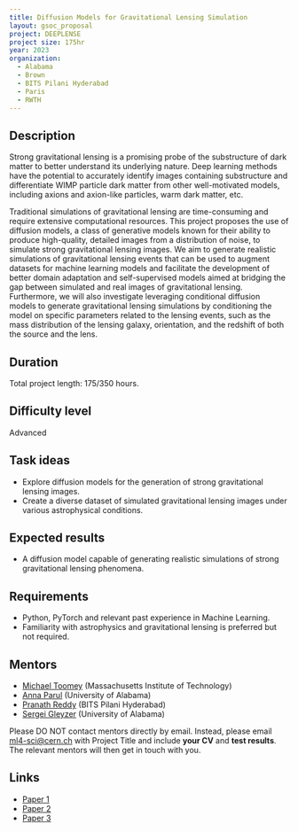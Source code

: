 ```yaml
---
title: Diffusion Models for Gravitational Lensing Simulation
layout: gsoc_proposal
project: DEEPLENSE
project size: 175hr
year: 2023
organization:
  - Alabama
  - Brown
  - BITS Pilani Hyderabad
  - Paris
  - RWTH
---
```


## Description

Strong gravitational lensing is a promising probe of the substructure of dark matter to better understand its underlying nature. Deep learning methods have the potential to accurately identify images containing substructure and differentiate WIMP particle dark matter from other well-motivated models, including axions and axion-like particles, warm dark matter, etc.

Traditional simulations of gravitational lensing are time-consuming and require extensive computational resources. This project proposes the use of diffusion models, a class of generative models known for their ability to produce high-quality, detailed images from a distribution of noise, to simulate strong gravitational lensing images. We aim to generate realistic simulations of gravitational lensing events that can be used to augment datasets for machine learning models and facilitate the development of better domain adaptation and self-supervised models aimed at bridging the gap between simulated and real images of gravitational lensing. Furthermore, we will also investigate leveraging conditional diffusion models to generate gravitational lensing simulations by conditioning the model on specific parameters related to the lensing events, such as the mass distribution of the lensing galaxy, orientation, and the redshift of both the source and the lens.

## Duration

Total project length: 175/350 hours.

## Difficulty level

Advanced

## Task ideas
 * Explore diffusion models for the generation of strong gravitational lensing images.
 * Create a diverse dataset of simulated gravitational lensing images under various astrophysical conditions.

## Expected results
 *  A diffusion model capable of generating realistic simulations of strong gravitational lensing phenomena.

## Requirements
 * Python, PyTorch and relevant past experience in Machine Learning.
 * Familiarity with astrophysics and gravitational lensing is preferred but not required.

<!-- ## Test
Please use this [link](https://docs.google.com/document/d/1P8SC5bh7twrWta4MD8jpn5kwEmoIAYlDd39iVWRkkq8/edit?usp=sharing) to access the test for this project. -->

## Mentors
  * [Michael Toomey](mailto:ml4-sci@cern.ch) (Massachusetts Institute of Technology)
  * [Anna Parul](mailto:ml4-sci@cern.ch) (University of Alabama)
  * [Pranath Reddy](mailto:ml4-sci@cern.ch) (BITS Pilani Hyderabad)
  * [Sergei Gleyzer](mailto:ml4-sci@cern.ch) (University of Alabama)

Please DO NOT contact mentors directly by email. Instead, please email [ml4-sci@cern.ch](mailto:ml4-sci@cern.ch) with Project Title and include **your CV** and **test results**. The relevant mentors will then get in touch with you. 


## Links
  * [Paper 1](https://arxiv.org/abs/2008.12731)
  * [Paper 2](https://arxiv.org/abs/1909.07346)
  * [Paper 3](https://arxiv.org/abs/2112.12121)
